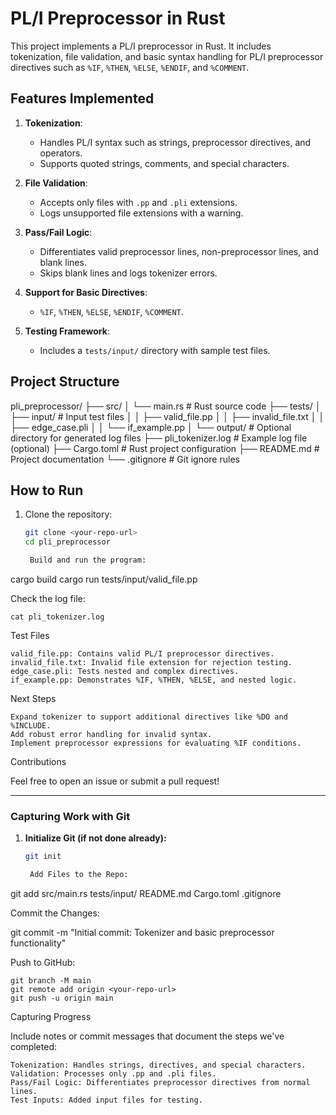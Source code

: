# PL/I Preprocessor in Rust

This project implements a PL/I preprocessor in Rust. It includes tokenization, file validation, and basic syntax handling for PL/I preprocessor directives such as `%IF`, `%THEN`, `%ELSE`, `%ENDIF`, and `%COMMENT`.

## Features Implemented
1. **Tokenization**:
   - Handles PL/I syntax such as strings, preprocessor directives, and operators.
   - Supports quoted strings, comments, and special characters.

2. **File Validation**:
   - Accepts only files with `.pp` and `.pli` extensions.
   - Logs unsupported file extensions with a warning.

3. **Pass/Fail Logic**:
   - Differentiates valid preprocessor lines, non-preprocessor lines, and blank lines.
   - Skips blank lines and logs tokenizer errors.

4. **Support for Basic Directives**:
   - `%IF`, `%THEN`, `%ELSE`, `%ENDIF`, `%COMMENT`.

5. **Testing Framework**:
   - Includes a `tests/input/` directory with sample test files.

## Project Structure
pli_preprocessor/ ├── src/ │ └── main.rs # Rust source code ├── tests/ │ ├── input/ # Input test files │ │ ├── valid_file.pp │ │ ├── invalid_file.txt │ │ ├── edge_case.pli │ │ └── if_example.pp │ └── output/ # Optional directory for generated log files ├── pli_tokenizer.log # Example log file (optional) ├── Cargo.toml # Rust project configuration ├── README.md # Project documentation └── .gitignore # Git ignore rules


## How to Run
1. Clone the repository:
   ```bash
   git clone <your-repo-url>
   cd pli_preprocessor

    Build and run the program:

cargo build
cargo run tests/input/valid_file.pp

Check the log file:

    cat pli_tokenizer.log

Test Files

    valid_file.pp: Contains valid PL/I preprocessor directives.
    invalid_file.txt: Invalid file extension for rejection testing.
    edge_case.pli: Tests nested and complex directives.
    if_example.pp: Demonstrates %IF, %THEN, %ELSE, and nested logic.

Next Steps

    Expand tokenizer to support additional directives like %DO and %INCLUDE.
    Add robust error handling for invalid syntax.
    Implement preprocessor expressions for evaluating %IF conditions.

Contributions

Feel free to open an issue or submit a pull request!


---

### **Capturing Work with Git**
1. **Initialize Git (if not done already):**
   ```bash
   git init

    Add Files to the Repo:

git add src/main.rs tests/input/ README.md Cargo.toml .gitignore

Commit the Changes:

git commit -m "Initial commit: Tokenizer and basic preprocessor functionality"

Push to GitHub:

    git branch -M main
    git remote add origin <your-repo-url>
    git push -u origin main

Capturing Progress

Include notes or commit messages that document the steps we've completed:

    Tokenization: Handles strings, directives, and special characters.
    Validation: Processes only .pp and .pli files.
    Pass/Fail Logic: Differentiates preprocessor directives from normal lines.
    Test Inputs: Added input files for testing.
